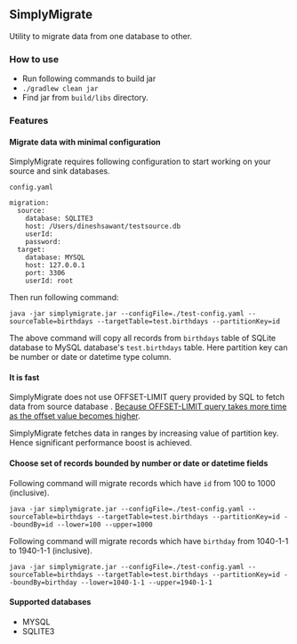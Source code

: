 ## SimplyMigrate
Utility to migrate data from one database to other.

### How to use

- Run following commands to build jar
- `./gradlew clean jar`
- Find jar from `build/libs` directory.

### Features

#### Migrate data with minimal configuration

SimplyMigrate requires following configuration to start working on your source and sink databases.

`config.yaml`
```
migration:
  source:
    database: SQLITE3
    host: /Users/dineshsawant/testsource.db
    userId:
    password:
  target:
    database: MYSQL
    host: 127.0.0.1
    port: 3306
    userId: root
```

Then run following command:

`java -jar simplymigrate.jar --configFile=./test-config.yaml --sourceTable=birthdays --targetTable=test.birthdays --partitionKey=id`

The above command will copy all records from `birthdays` table of SQLite database
to MySQL database's `test.birthdays` table.
Here partition key can be number or date or datetime type column.

#### It is fast

SimplyMigrate does not use OFFSET-LIMIT query provided by SQL to fetch data from source database . [Because OFFSET-LIMIT query takes more time as the offset value becomes higher](https://use-the-index-luke.com/sql/partial-results/fetch-next-page).

SimplyMigrate fetches data in ranges by increasing value of partition key. Hence significant performance boost is achieved.

#### Choose set of records bounded by number or date or datetime fields

Following command will migrate records which have `id` from 100 to 1000 (inclusive).

`java -jar simplymigrate.jar --configFile=./test-config.yaml --sourceTable=birthdays --targetTable=test.birthdays --partitionKey=id --boundBy=id --lower=100 --upper=1000`

Following command will migrate records which have `birthday` from 1040-1-1 to 1940-1-1 (inclusive).

`java -jar simplymigrate.jar --configFile=./test-config.yaml --sourceTable=birthdays --targetTable=test.birthdays --partitionKey=id --boundBy=birthday --lower=1040-1-1 --upper=1940-1-1`

#### Supported databases
- MYSQL
- SQLITE3
